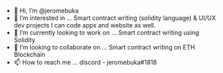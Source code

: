 - 👋 Hi, I’m @jeromebuka
- 👀 I’m interested in ... Smart contract writing (solidity language) & UI/UX dev projects I can code apps and website as well.  
- 🌱 I’m currently looking to work on ... Smart contract writing using Solidity
- 💞️ I’m looking to collaborate on ... Smart contract writing on ETH Blockchain 
- 📫 How to reach me ... discord - jeromebuka#1818

<!---
jeromebuka/jeromebuka is a ✨ special ✨ repository because its `README.md` (this file) appears on your GitHub profile.
You can click the Preview link to take a look at your changes.
--->
